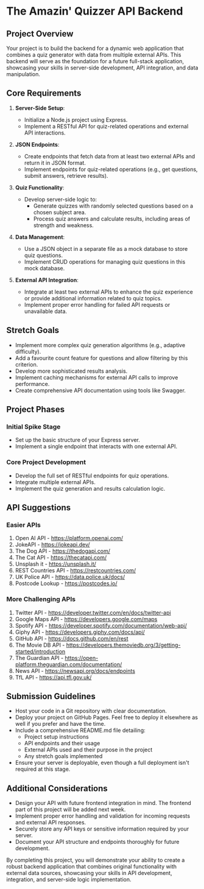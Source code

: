# The Amazin' Quizzer API Backend

## Project Overview

Your project is to build the backend for a dynamic web application that combines a quiz generator with data from multiple external APIs. This backend will serve as the foundation for a future full-stack application, showcasing your skills in server-side development, API integration, and data manipulation.

## Core Requirements

1. **Server-Side Setup**:
   - Initialize a Node.js project using Express.
   - Implement a RESTful API for quiz-related operations and external API interactions.

2. **JSON Endpoints**:
   - Create endpoints that fetch data from at least two external APIs and return it in JSON format.
   - Implement endpoints for quiz-related operations (e.g., get questions, submit answers, retrieve results).

3. **Quiz Functionality**:
   - Develop server-side logic to:
     - Generate quizzes with randomly selected questions based on a chosen subject area.
     - Process quiz answers and calculate results, including areas of strength and weakness.

4. **Data Management**:
   - Use a JSON object in a separate file as a mock database to store quiz questions.
   - Implement CRUD operations for managing quiz questions in this mock database.

5. **External API Integration**:
   - Integrate at least two external APIs to enhance the quiz experience or provide additional information related to quiz topics.
   - Implement proper error handling for failed API requests or unavailable data.

## Stretch Goals

- Implement more complex quiz generation algorithms (e.g., adaptive difficulty).
- Add a favourite count feature for questions and allow filtering by this criterion.
- Develop more sophisticated results analysis.
- Implement caching mechanisms for external API calls to improve performance.
- Create comprehensive API documentation using tools like Swagger.

## Project Phases

### Initial Spike Stage
- Set up the basic structure of your Express server.
- Implement a single endpoint that interacts with one external API.

### Core Project Development
- Develop the full set of RESTful endpoints for quiz operations.
- Integrate multiple external APIs.
- Implement the quiz generation and results calculation logic.

## API Suggestions

### Easier APIs
1. Open AI API - https://platform.openai.com/
2. JokeAPI - https://jokeapi.dev/
3. The Dog API - https://thedogapi.com/
4. The Cat API - https://thecatapi.com/
5. Unsplash it - https://unsplash.it/
7. REST Countries API - https://restcountries.com/
8. UK Police API - https://data.police.uk/docs/
9. Postcode Lookup - https://postcodes.io/

### More Challenging APIs
1. Twitter API - https://developer.twitter.com/en/docs/twitter-api
2. Google Maps API - https://developers.google.com/maps
3. Spotify API - https://developer.spotify.com/documentation/web-api/
4. Giphy API - https://developers.giphy.com/docs/api/
5. GitHub API - https://docs.github.com/en/rest
6. The Movie DB API - https://developers.themoviedb.org/3/getting-started/introduction
7. The Guardian API - https://open-platform.theguardian.com/documentation/
8. News API - https://newsapi.org/docs/endpoints
9. TfL API - https://api.tfl.gov.uk/

## Submission Guidelines

- Host your code in a Git repository with clear documentation.
- Deploy your project on GitHub Pages. Feel free to deploy it elsewhere as well if you prefer and have the time.
- Include a comprehensive README.md file detailing:
  - Project setup instructions
  - API endpoints and their usage
  - External APIs used and their purpose in the project
  - Any stretch goals implemented
- Ensure your server is deployable, even though a full deployment isn't required at this stage.

## Additional Considerations

- Design your API with future frontend integration in mind. The frontend part of this project will be added next week.
- Implement proper error handling and validation for incoming requests and external API responses.
- Securely store any API keys or sensitive information required by your server.
- Document your API structure and endpoints thoroughly for future development.

By completing this project, you will demonstrate your ability to create a robust backend application that combines original functionality with external data sources, showcasing your skills in API development, integration, and server-side logic implementation.